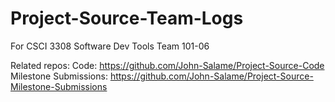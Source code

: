 # Project-Source-Team-Logs
For CSCI 3308 Software Dev Tools
Team 101-06

Related repos:
Code: https://github.com/John-Salame/Project-Source-Code
Milestone Submissions: https://github.com/John-Salame/Project-Source-Milestone-Submissions
